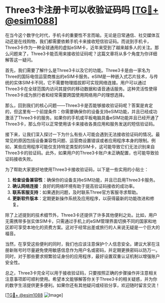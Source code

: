 # Three3卡注册卡可以收验证码吗 [[TG💪+ @esim1088](https://t.me/s/esim1088)]

在当今这个数字化时代，手机卡的重要性不言而喻。无论是日常通信、社交媒体互动还是在线购物，我们都需要依赖手机卡来接收短信验证码。而说到手机卡，Three3卡作为一种全球通用的虚拟eSIM卡，近年来受到了越来越多人的关注。那么问题来了，Three3卡能否用来接收验证码呢？这篇文章将从多个角度为你详细解答这一疑问。

首先，我们需要了解什么是Three3卡以及它的功能。Three3卡是由一家名为Three的国际电信运营商推出的eSIM卡服务。eSIM是一种嵌入式芯片技术，与传统的实体SIM卡不同，它不需要物理插拔即可实现网络连接。用户可以通过Three3卡在全球范围内访问其提供的移动数据和语音通话服务。这种灵活性使得Three3卡成为旅行者和经常需要跨国使用网络用户的理想选择。

那么，回到我们的核心问题——Three3卡是否能够接收验证码呢？答案是肯定的，但这里有一个前提条件：你需要确保你的设备支持eSIM功能，并且已经成功激活了Three3卡的服务。如果你的手机或平板电脑具备eSIM功能并且已经开通了Three3卡，那么你可以正常使用该卡来接收各类应用和服务发送的短信验证码。

接下来，让我们深入探讨一下为什么有些人可能会遇到无法接收验证码的情况。最常见的原因包括设备兼容性问题、运营商设置错误或者应用程序本身的限制。例如，某些应用程序可能仅支持特定类型的SIM卡，这可能导致它们无法识别来自Three3卡的验证码。此外，如果用户的Three3卡账户未正确配置，也可能导致验证码接收失败。

为了帮助大家更好地使用Three3卡接收验证码，以下是一些实用的小贴士：

1. **检查设备兼容性**：确保你的设备支持eSIM功能，并且已启用Three3卡服务。
2. **确认网络连接**：良好的网络环境有助于提高验证码接收的成功率。
3. **联系客服支持**：如果遇到问题，及时联系Three官方客服寻求帮助。
4. **更新软件版本**：定期更新操作系统及应用程序，以获得最新的功能改进和修复。

除了上述提到的技术细节外，Three3卡还提供了许多其他便利之处。比如，用户无需携带多张实体SIM卡，只需通过手机上的eSIM管理界面切换不同的国家和地区即可享受本地化的资费方案。这对于经常出差或旅行的人来说无疑是一个巨大的福音。

当然，在享受这些便利的同时，我们也应该注意保护个人信息安全。建议大家在注册新账号时尽量避免使用敏感信息作为用户名或密码，并定期更换密码以防万一。同时，对于那些要求频繁验证身份的应用程序，最好设置双重认证机制以增强账户安全性。

总之，Three3卡完全可以用于接收验证码，只要按照正确的步骤操作并注意相关注意事项即可顺利使用。希望本文能够解答你关于Three3卡的相关疑惑，并为你的数字生活提供更多便利。如果你还有其他疑问或经验分享，欢迎随时留言交流！

[[TG💪+ @esim1088](https://t.me/s/esim1088) ![Image](https://i.postimg.cc/4NQfJmqS/Snipaste-2025-05-13-00-14-12.png)]